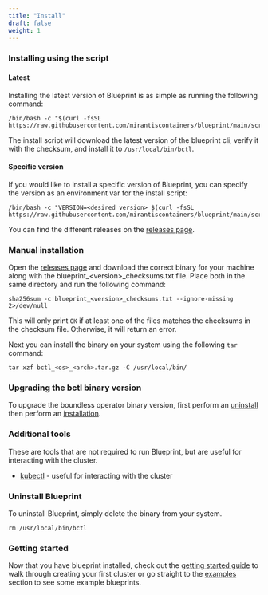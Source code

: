 ```yaml
---
title: "Install"
draft: false
weight: 1
---
```


### Installing using the script

#### Latest

Installing the latest version of Blueprint is as simple as running the following command:

```shell
/bin/bash -c "$(curl -fsSL https://raw.githubusercontent.com/mirantiscontainers/blueprint/main/scripts/install.sh)"
```
The install script will download the latest version of the blueprint cli, verify it with the checksum, and install it to `/usr/local/bin/bctl`.

#### Specific version

If you would like to install a specific version of Blueprint, you can specify the version as an environment var for the install script:

```shell
/bin/bash -c "VERSION=<desired version> $(curl -fsSL https://raw.githubusercontent.com/mirantiscontainers/blueprint/main/scripts/install.sh)"
```

You can find the different releases on the [releases page](https://github.com/mirantiscontainers/blueprint/releases).

### Manual installation

Open the [releases page](https://github.com/mirantiscontainers/blueprint/releases) and download the correct binary for your machine along with the blueprint_\<version\>_checksums.txt file.
Place both in the same directory and run the following command:

```shell
sha256sum -c blueprint_<version>_checksums.txt --ignore-missing 2>/dev/null
```

This will only print `OK` if at least one of the files matches the checksums in the checksum file. Otherwise, it will return an error.

Next you can install the binary on your system using the following `tar` command:

```shell
tar xzf bctl_<os>_<arch>.tar.gz -C /usr/local/bin/
```

### Upgrading the bctl binary version
To upgrade the boundless operator binary version, first perform an [uninstall](#uninstall-boundless) then perform an [installation](#installing-using-the-script).   

### Additional tools

These are tools that are not required to run Blueprint, but are useful for interacting with the cluster.

* [kubectl](https://kubernetes.io/docs/tasks/tools/install-kubectl/) - useful for interacting with the cluster

### Uninstall Blueprint

To uninstall Blueprint, simply delete the binary from your system.
```shell
rm /usr/local/bin/bctl
```

### Getting started

Now that you have blueprint installed, check out the [getting started guide](../getting-started) to walk through creating your first cluster or go straight to the [examples](docs/examples) section to see some example blueprints.
